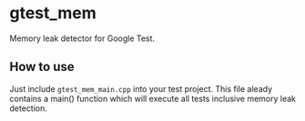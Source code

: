 gtest_mem
=========

Memory leak detector for Google Test.

How to use
----------

Just include `gtest_mem_main.cpp` into your test project. This file aleady contains a main() function which will execute all tests inclusive memory leak detection.

